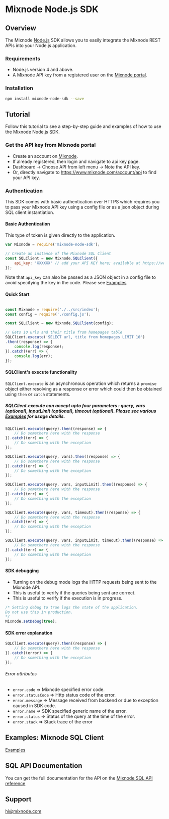 # Mixnode Node.js SDK 


## Overview
The Mixnode [Node.js](https://nodejs.org/) SDK allows you to easily integrate the Mixnode REST APIs into your Node.js application.

### Requirements
* Node.js version 4 and above.
* A Mixnode API key from a registered user on the [Mixnode portal](https://www.mixnode.com/account/api).


### Installation
```sh
npm install mixnode-node-sdk --save
```

## Tutorial
Follow this tutorial to see a step-by-step guide and examples of how to use the Mixnode Node.js SDK.

### Get the API key from Mixnode portal
* Create an account on [Mixnode](https://www.mixnode.com/signup).
* If already registered, then login and navigate to api key page. 
* Dashboard -> Choose API from left menu -> Note the API key. 
* Or, directly navigate to https://www.mixnode.com/account/api to find your API key.

### Authentication
This SDK comes with basic authentication over HTTPS which requires you to pass your Mixnode API key using a config file or as a json object during SQL client instantiation. 

#### Basic Authentication

This type of token is given directly to the application.

``` JavaScript
var Mixnode = require('mixnode-node-sdk');

// Create an instance of the Mixnode SQL Client
const SQLClient = new Mixnode.SQLClient({
    api_key: 'XXXXXX' // add your API KEY here; available at https://www.mixnode.com/account/api
});
```
Note that `api_key` can also be passed as a JSON object in a config file to avoid specifying the key in the code.
Please see [Examples](https://github.com/Mixnode/mixnode-node-sdk/blob/master/examples)

#### Quick Start

```JavaScript

const Mixnode = require('./../src/index');
const config = require('./config.js');

const SQLClient = new Mixnode.SQLClient(config);

// Gets 10 urls and their title from homepages table
SQLClient.execute('SELECT url, title from homepages LIMIT 10')
.then((response) => {
	console.log(response);
}).catch((err) => {
	console.log(err);
});

```

#### SQLClient's execute functionality
`SQLClient.execute` is an asynchronous operation which returns a `promise` object either resolving as a response or error which could then be obtained using `then` or `catch` statements. 

##### SQLClient.execute can accept upto four parameters : query, vars (optional), inputLimit (optional), timeout (optional). Please see various [Examples](https://github.com/Mixnode/mixnode-node-sdk/blob/master/examples) for usage details.
```JavaScript
SQLClient.execute(query).then((response) => {
	// Do somethere here with the response
}).catch((err) => {
	// Do something with the exception
});
```
```JavaScript
SQLClient.execute(query, vars).then((response) => {
	// Do somethere here with the response
}).catch((err) => {
	// Do something with the exception
});
```
```JavaScript
SQLClient.execute(query, vars, inputLimit).then((response) => {
	// Do somethere here with the response
}).catch((err) => {
	// Do something with the exception
});
```
```JavaScript
SQLClient.execute(query, vars, timeout).then((response) => {
	// Do somethere here with the response
}).catch((err) => {
	// Do something with the exception
});
```
```JavaScript
SQLClient.execute(query, vars, inputLimit, timeout).then((response) => {
	// Do somethere here with the response
}).catch((err) => {
	// Do something with the exception
});
```

#### SDK debugging
* Turning on the debug mode logs the HTTP requests being sent to the Mixnode API.
* This is useful to verify if the queries being sent are correct.
* This is useful to verify if the execution is in progress.

```JavaScript
/* Setting debug to true logs the state of the application.
Do not use this in production.
*/
Mixnode.setDebug(true);

```

#### SDK error explanation
```JavaScript
SQLClient.execute(query).then((response) => {
	// Do somethere here with the response
}).catch((error) => {
	// Do something with the exception
});
```
###### Error attributes
* `error.code` => Mixnode specified error code.
* `error.statusCode` => Http status code of the error.
* `error.message` => Message received from backend or due to exception caused in SDK code.
* `error.name` => SDK specified generic name of the error.
* `error.status` => Status of the query at the time of the error.
* `error.stack` => Stack trace of the error


## Examples: Mixnode SQL Client
[Examples](https://github.com/Mixnode/mixnode-node-sdk/tree/master/examples)

## SQL API Documentation

You can get the full documentation for the API on the [Mixnode SQL API reference](https://www.mixnode.com/docs/sql-api/introduction)


## Support

[hi@mixnode.com](mailto:hi@mixnode.com)
